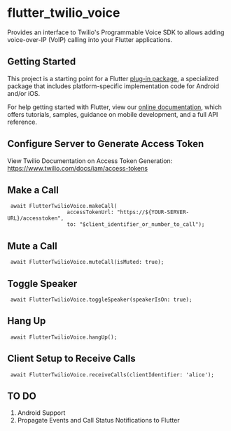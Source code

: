 # flutter_twilio_voice

Provides an interface to Twilio&#x27;s Programmable Voice SDK to allows adding voice-over-IP (VoIP) calling into your Flutter applications.

## Getting Started

This project is a starting point for a Flutter
[plug-in package](https://flutter.dev/developing-packages/),
a specialized package that includes platform-specific implementation code for
Android and/or iOS.

For help getting started with Flutter, view our 
[online documentation](https://flutter.dev/docs), which offers tutorials, 
samples, guidance on mobile development, and a full API reference.

## Configure Server to Generate Access Token

View Twilio Documentation on Access Token Generation: https://www.twilio.com/docs/iam/access-tokens

## Make a Call

```
 await FlutterTwilioVoice.makeCall(
                   accessTokenUrl: "https://${YOUR-SERVER-URL}/accesstoken",
                   to: "$client_identifier_or_number_to_call");

```


## Mute a Call

```
 await FlutterTwilioVoice.muteCall(isMuted: true);

```

## Toggle Speaker

```
 await FlutterTwilioVoice.toggleSpeaker(speakerIsOn: true);

```

## Hang Up

```
 await FlutterTwilioVoice.hangUp();

```

## Client Setup to Receive Calls

```
 await FlutterTwilioVoice.receiveCalls(clientIdentifier: 'alice');

```


## TO DO

1. Android Support
2. Propagate Events and Call Status Notifications to Flutter



